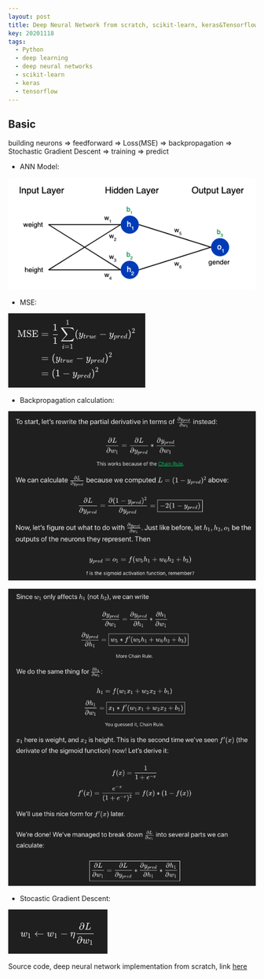 ```yaml
---
layout: post
title: Deep Neural Network from scratch, scikit-learn, keras&Tensorflow part1
key: 20201118
tags:
  - Python
  - deep learning
  - deep neural networks
  - scikit-learn
  - keras
  - tensorflow
---
```


## Basic

building neurons => feedforward => Loss(MSE) => backpropagation => Stochastic Gradient Descent => training => predict


* ANN Model:

![img](https://raw.githubusercontent.com/hadleyhzy34/deep-learning/main/deep_neural_network/source/neural_network_model.png)

* MSE:

![mse](https://raw.githubusercontent.com/hadleyhzy34/deep-learning/main/deep_neural_network/source/MSE.png)

* Backpropagation calculation:

![back_1](https://raw.githubusercontent.com/hadleyhzy34/deep-learning/main/deep_neural_network/source/backpropagation_1.png)

![back_2](https://raw.githubusercontent.com/hadleyhzy34/deep-learning/main/deep_neural_network/source/backpropagation_2.png)

* Stocastic Gradient Descent:

![SGD](https://raw.githubusercontent.com/hadleyhzy34/deep-learning/main/deep_neural_network/source/gsd.png)

Source code, deep neural network implementation from scratch, link [here](https://github.com/hadleyhzy34/deep-learning/blob/main/neural_network/neural_network_from_scratch.ipynb)







